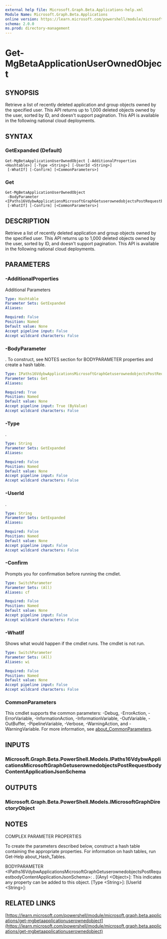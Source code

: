 ```yaml
---
external help file: Microsoft.Graph.Beta.Applications-help.xml
Module Name: Microsoft.Graph.Beta.Applications
online version: https://learn.microsoft.com/powershell/module/microsoft.graph.beta.applications/get-mgbetaapplicationuserownedobject
schema: 2.0.0
ms.prod: directory-management
---
```


# Get-MgBetaApplicationUserOwnedObject

## SYNOPSIS
Retrieve a list of recently deleted application and group objects owned by the specified user.
This API returns up to 1,000 deleted objects owned by the user, sorted by ID, and doesn't support pagination.
This API is available in the following national cloud deployments.

## SYNTAX

### GetExpanded (Default)
```
Get-MgBetaApplicationUserOwnedObject [-AdditionalProperties <Hashtable>] [-Type <String>] [-UserId <String>]
 [-WhatIf] [-Confirm] [<CommonParameters>]
```

### Get
```
Get-MgBetaApplicationUserOwnedObject
 -BodyParameter <IPaths16VdybwApplicationsMicrosoftGraphGetuserownedobjectsPostRequestbodyContentApplicationJsonSchema>
 [-WhatIf] [-Confirm] [<CommonParameters>]
```

## DESCRIPTION
Retrieve a list of recently deleted application and group objects owned by the specified user.
This API returns up to 1,000 deleted objects owned by the user, sorted by ID, and doesn't support pagination.
This API is available in the following national cloud deployments.

## PARAMETERS

### -AdditionalProperties
Additional Parameters

```yaml
Type: Hashtable
Parameter Sets: GetExpanded
Aliases:

Required: False
Position: Named
Default value: None
Accept pipeline input: False
Accept wildcard characters: False
```

### -BodyParameter
.
To construct, see NOTES section for BODYPARAMETER properties and create a hash table.

```yaml
Type: IPaths16VdybwApplicationsMicrosoftGraphGetuserownedobjectsPostRequestbodyContentApplicationJsonSchema
Parameter Sets: Get
Aliases:

Required: True
Position: Named
Default value: None
Accept pipeline input: True (ByValue)
Accept wildcard characters: False
```

### -Type
.

```yaml
Type: String
Parameter Sets: GetExpanded
Aliases:

Required: False
Position: Named
Default value: None
Accept pipeline input: False
Accept wildcard characters: False
```

### -UserId
.

```yaml
Type: String
Parameter Sets: GetExpanded
Aliases:

Required: False
Position: Named
Default value: None
Accept pipeline input: False
Accept wildcard characters: False
```

### -Confirm
Prompts you for confirmation before running the cmdlet.

```yaml
Type: SwitchParameter
Parameter Sets: (All)
Aliases: cf

Required: False
Position: Named
Default value: None
Accept pipeline input: False
Accept wildcard characters: False
```

### -WhatIf
Shows what would happen if the cmdlet runs.
The cmdlet is not run.

```yaml
Type: SwitchParameter
Parameter Sets: (All)
Aliases: wi

Required: False
Position: Named
Default value: None
Accept pipeline input: False
Accept wildcard characters: False
```

### CommonParameters
This cmdlet supports the common parameters: -Debug, -ErrorAction, -ErrorVariable, -InformationAction, -InformationVariable, -OutVariable, -OutBuffer, -PipelineVariable, -Verbose, -WarningAction, and -WarningVariable. For more information, see [about_CommonParameters](http://go.microsoft.com/fwlink/?LinkID=113216).

## INPUTS

### Microsoft.Graph.Beta.PowerShell.Models.IPaths16VdybwApplicationsMicrosoftGraphGetuserownedobjectsPostRequestbodyContentApplicationJsonSchema
## OUTPUTS

### Microsoft.Graph.Beta.PowerShell.Models.IMicrosoftGraphDirectoryObject
## NOTES
COMPLEX PARAMETER PROPERTIES

To create the parameters described below, construct a hash table containing the appropriate properties.
For information on hash tables, run Get-Help about_Hash_Tables.

BODYPARAMETER \<IPaths16VdybwApplicationsMicrosoftGraphGetuserownedobjectsPostRequestbodyContentApplicationJsonSchema\>: .
  \[(Any) \<Object\>\]: This indicates any property can be added to this object.
  \[Type \<String\>\]: 
  \[UserId \<String\>\]:

## RELATED LINKS

[https://learn.microsoft.com/powershell/module/microsoft.graph.beta.applications/get-mgbetaapplicationuserownedobject](https://learn.microsoft.com/powershell/module/microsoft.graph.beta.applications/get-mgbetaapplicationuserownedobject)



